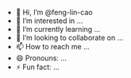 - 👋 Hi, I’m @feng-lin-cao
- 👀 I’m interested in ...
- 🌱 I’m currently learning ...
- 💞️ I’m looking to collaborate on ...
- 📫 How to reach me ...
- 😄 Pronouns: ...
- ⚡ Fun fact: ...

<!---
feng-lin-cao/feng-lin-cao is a ✨ special ✨ repository because its `README.md` (this file) appears on your GitHub profile.
You can click the Preview link to take a look at your changes.
--->
